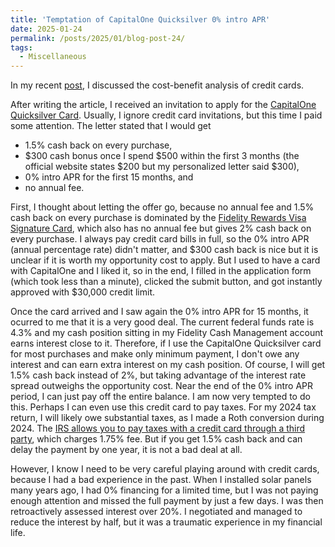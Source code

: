 ```yaml
---
title: 'Temptation of CapitalOne Quicksilver 0% intro APR'
date: 2025-01-24
permalink: /posts/2025/01/blog-post-24/
tags:
  - Miscellaneous
---
```


In my recent [post](https://alexisakira.github.io/posts/2024/12/blog-post-25/), I discussed the cost-benefit analysis of credit cards.

After writing the article, I received an invitation to apply for the [CapitalOne Quicksilver Card](https://i.capitalone.com/GHHfNrrHV). Usually, I ignore credit card invitations, but this time I paid some attention. The letter stated that I would get

- 1.5% cash back on every purchase,
- $300 cash bonus once I spend $500 within the first 3 months (the official website states $200 but my personalized letter said $300),
- 0% intro APR for the first 15 months, and
- no annual fee.

First, I thought about letting the offer go, because no annual fee and 1.5% cash back on every purchase is dominated by the [Fidelity Rewards Visa Signature Card](https://www.fidelity.com/spend-save/visa-signature-card), which also has no annual fee but gives 2% cash back on every purchase. I always pay credit card bills in full, so the 0% intro APR (annual percentage rate) didn't matter, and $300 cash back is nice but it is unclear if it is worth my opportunity cost to apply. But I used to have a card with CapitalOne and I liked it, so in the end, I filled in the application form (which took less than a minute), clicked the submit button, and got instantly approved with $30,000 credit limit.

Once the card arrived and I saw again the 0% intro APR for 15 months, it ocurred to me that it is a very good deal. The current federal funds rate is 4.3% and my cash position sitting in my Fidelity Cash Management account earns interest close to it. Therefore, if I use the CapitalOne Quicksilver card for most purchases and make only minimum payment, I don't owe any interest and can earn extra interest on my cash position. Of course, I will get 1.5% cash back instead of 2%, but taking advantage of the interest rate spread outweighs the opportunity cost. Near the end of the 0% intro APR period, I can just pay off the entire balance. I am now very tempted to do this. Perhaps I can even use this credit card to pay taxes. For my 2024 tax return, I will likely owe substantial taxes, as I made a Roth conversion during 2024. The [IRS allows you to pay taxes with a credit card through a third party](https://www.irs.gov/payments/pay-your-taxes-by-debit-or-credit-card), which charges 1.75% fee. But if you get 1.5% cash back and can delay the payment by one year, it is not a bad deal at all.

However, I know I need to be very careful playing around with credit cards, because I had a bad experience in the past. When I installed solar panels many years ago, I had 0% financing for a limited time, but I was not paying enough attention and missed the full payment by just a few days. I was then retroactively assessed interest over 20%. I negotiated and managed to reduce the interest by half, but it was a traumatic experience in my financial life.